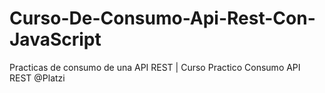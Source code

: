 # Curso-De-Consumo-Api-Rest-Con-JavaScript
Practicas de consumo de una API REST | Curso Practico Consumo API REST @Platzi
